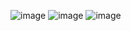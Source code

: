 ![image](https://user-images.githubusercontent.com/55550212/215263838-bf25d14d-abcb-4d47-8f9e-7ebf9ebcd955.png)
![image](https://user-images.githubusercontent.com/55550212/215263846-75818e64-d011-4d29-b080-c97d3f9935a6.png)
![image](https://user-images.githubusercontent.com/55550212/215263853-409597de-cbd1-4c17-aa89-3dbc29eecd3d.png)
